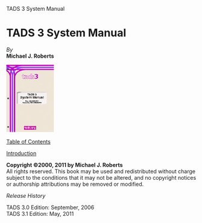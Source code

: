 ---
---
TADS 3 System Manual

# TADS 3 System Manual

  
  
<span class="tall">*By*</span>  
**Michael J. Roberts**  
  
  
  
![](../syscover.jpg)  
  
  
  
[Table of Contents](toc.html)  
  
[Introduction](intro.html)  
  
  
  
  
  
**Copyright ©2000, 2011 by Michael J. Roberts**  
All rights reserved. This book may be used and redistributed without
charge subject to the conditions that it may not be altered, and no
copyright notices or authorship attributions may be removed or
modified.  
  
  
*Release History*  
  
TADS 3.0 Edition: September, 2006  
TADS 3.1 Edition: May, 2011
